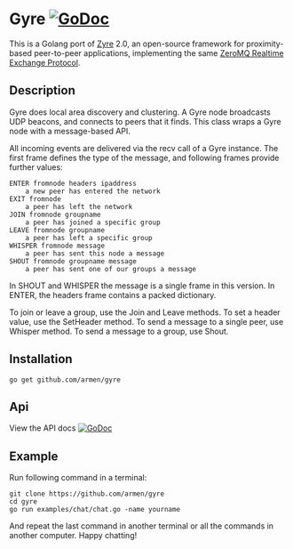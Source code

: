 Gyre [![GoDoc](https://godoc.org/github.com/armen/gyre?status.png)](https://godoc.org/github.com/armen/gyre)
====

This is a Golang port of [Zyre](zyre.org) 2.0, an open-source framework for proximity-based
peer-to-peer applications, implementing the same [ZeroMQ Realtime Exchange Protocol](http://rfc.zeromq.org/spec:36).

## Description

Gyre does local area discovery and clustering. A Gyre node broadcasts
UDP beacons, and connects to peers that it finds. This class wraps a
Gyre node with a message-based API.

All incoming events are delivered via the recv call of a Gyre instance.
The first frame defines the type of the message, and following
frames provide further values:

    ENTER fromnode headers ipaddress
        a new peer has entered the network
    EXIT fromnode
        a peer has left the network
    JOIN fromnode groupname
        a peer has joined a specific group
    LEAVE fromnode groupname
        a peer has left a specific group
    WHISPER fromnode message
        a peer has sent this node a message
    SHOUT fromnode groupname message
        a peer has sent one of our groups a message

In SHOUT and WHISPER the message is a single frame in this version.
In ENTER, the headers frame contains a packed dictionary.

To join or leave a group, use the Join and Leave methods.
To set a header value, use the SetHeader method. To send a message
to a single peer, use Whisper method. To send a message to a group, use
Shout.

## Installation

    go get github.com/armen/gyre

## Api

View the API docs [![GoDoc](https://godoc.org/github.com/armen/gyre?status.png)](https://godoc.org/github.com/armen/gyre)

## Example

Run following command in a terminal:

    git clone https://github.com/armen/gyre
    cd gyre
    go run examples/chat/chat.go -name yourname

And repeat the last command in another terminal or all the commands in another computer. Happy chatting!
